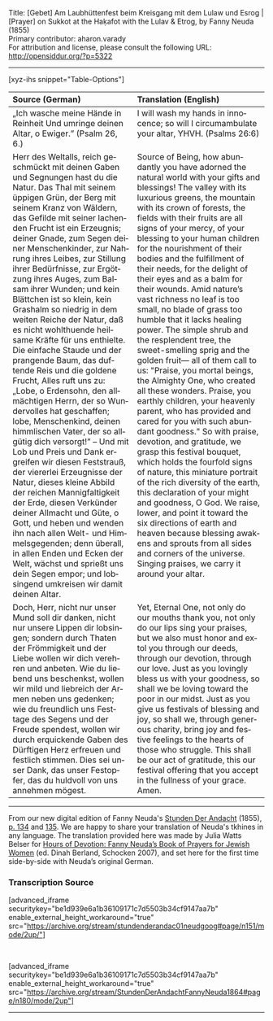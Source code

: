 <html>
<head></head>
<body>
Title: [Gebet] Am Laubhüttenfest beim Kreisgang mit dem Lulaw und Esrog | [Prayer] on Sukkot at the Haḳafot with the Lulav & Etrog, by Fanny Neuda (1855)<br />
Primary contributor: aharon.varady<br />
For attribution and license, please consult the following URL: <a href="http://opensiddur.org/?p=5322">http://opensiddur.org/?p=5322</a>
<p />
<hr />

[xyz-ihs snippet="Table-Options"]<table style="margin-left: auto; margin-right: auto;" class="draggable">
<thead><tr><th id="x" style="text-align: left;">Source (German)</th><th style="text-align: left;">Translation (English)</th></tr></thead>
<tbody>
<tr><td style="vertical-align:top;">
<div class="german" lang="de">
„Ich wasche meine Hände in Reinheit
Und umringe deinen Altar, o Ewiger.” <span class="citation">(Psalm 26, 6.)</span>
</span></div></td>

<td style="vertical-align:top;">
<div class="english" lang="en">
I will wash my hands in innocence; 
so will I circumambulate your altar, YHVH. <span class="citation">(Psalms 26:6)</span>
</span></div></td></tr>


<tr><td style="vertical-align:top;">
<div class="german" lang="de">
Herr des Weltalls, reich geschmückt mit deinen Gaben und Segnungen hast du die Natur. Das Thal mit seinem üppigen Grün, der Berg mit seinem Kranz von Wäldern, das Gefilde mit seiner lachenden Frucht ist ein Erzeugnis; deiner Gnade, zum Segen deiner Menschenkinder, zur Nahrung ihres Leibes, zur Stillung ihrer Bedürfnisse, zur Ergötzung ihres Auges, zum Balsam ihrer Wunden; und kein Blättchen ist so klein, kein Grashalm so niedrig in dem weiten Reiche der Natur, daß es nicht wohlthuende heilsame Kräfte für uns enthielte. Die einfache Staude und der prangende Baum, das duftende Reis und die goldene Frucht, Alles ruft uns zu: „Lobe, o Erdensohn, den allmächtigen Herrn, der so Wundervolles hat geschaffen; lobe, Menschenkind, deinen himmlischen Vater, der so allgütig dich versorgt!” – Und mit Lob und Preis und Dank ergreifen wir diesen Feststrauß, der viererlei Erzeugnisse der Natur, dieses kleine Abbild der reichen Mannigfaltigkeit der Erde, diesen Verkünder deiner Allmacht und Güte, o Gott, und heben und wenden ihn nach allen Welt- und Himmelsgegenden; denn überall, in allen Enden und Ecken der Welt, wächst und sprießt uns dein Segen empor; und lobsingend umkreisen wir damit deinen Altar.
</span></div></td>

<td style="vertical-align:top;">
<div class="english" lang="en">
Source of Being, how abundantly you have adorned the natural world with your gifts and blessings! The valley with its luxurious greens, the mountain with its crown of forests, the fields with their fruits are all signs of your mercy, of your blessing to your human children for the nourishment of their bodies and the fulfillment of their needs, for the delight of their eyes and as a balm for their wounds. Amid nature’s vast richness no leaf is too small, no blade of grass too humble that it lacks healing power. The simple shrub and the resplendent tree, the sweet-smelling sprig and the golden fruit— all of them call to us: "Praise, you mortal beings, the Almighty One, who created all these wonders. Praise, you earthly children, your heavenly parent, who has provided and cared for you with such abundant goodness." So with praise, devotion, and gratitude, we grasp this festival bouquet, which holds the fourfold signs of nature, this miniature portrait of the rich diversity of the earth, this declaration of your might and goodness, O God. We raise, lower, and point it toward the six directions of earth and heaven because blessing awakens and sprouts from all sides and corners of the universe. Singing praises, we carry it around your altar.
</span></div></td></tr>


<tr><td style="vertical-align:top;">
<div class="german" lang="de">
Doch, Herr, nicht nur unser Mund soll dir danken, nicht nur unsere Lippen dir lobsingen; sondern durch Thaten der Frömmigkeit und der Liebe wollen wir dich verehren und anbeten. Wie du liebend uns beschenkst, wollen wir mild und liebreich der Armen neben uns gedenken; wie du freundlich uns Festtage des Segens und der Freude spendest, wollen wir durch erquickende Gaben des Dürftigen Herz erfreuen und festlich stimmen. Dies sei unser Dank, das unser Festopfer, das du huldvoll von uns annehmen mögest.
</span></div></td>

<td style="vertical-align:top;">
<div class="english" lang="en">
Yet, Eternal One, not only do our mouths thank you, not only do our lips sing your praises, but we also must honor and extol you through our deeds, through our devotion, through our love. Just as you lovingly bless us with your goodness, so shall we be loving toward the poor in our midst. Just as you give us festivals of blessing and joy, so shall we, through generous charity, bring joy and festive feelings to the hearts of those who struggle. This shall be our act of gratitude, this our festival offering that you accept in the fullness of your grace. Amen.
</span></div></td></tr>
</tbody></table>

<hr />

From our new digital edition of Fanny Neuda's <a href="http://de.wikisource.org/wiki/Stunden_der_Andacht">Stunden Der Andacht</a> (1855), <a href="http://de.wikisource.org/wiki/Seite:Neuda-Stunden_der_Andacht-1858.pdf/146">p. 134</a> and <a href="http://de.wikisource.org/wiki/Seite:Neuda-Stunden_der_Andacht-1858.pdf/147">135</a>. We are happy to share your translation of Neuda's tkhines in any language. The translation provided here was made by Julia Watts Belser for <a href="http://www.worldcat.org/title/hours-of-devotion-fanny-neudas-book-of-prayers-for-jewish-women/oclc/76792139">Hours of Devotion: Fanny Neuda’s Book of Prayers for Jewish Women</a> (ed. Dinah Berland, Schocken 2007), and set here for the first time side-by-side with Neuda’s original German.

<h3>Transcription Source</h3>

[advanced_iframe securitykey="be1d939e6a1b36109171c7d5503b34cf9147aa7b" enable_external_height_workaround="true" src="https://archive.org/stream/stundenderandac01neudgoog#page/n151/mode/2up/"]

&nbsp;

[advanced_iframe securitykey="be1d939e6a1b36109171c7d5503b34cf9147aa7b" enable_external_height_workaround="true" src="https://archive.org/stream/StundenDerAndachtFannyNeuda1864#page/n180/mode/2up"]

<hr />

&nbsp;
</body>
</html>